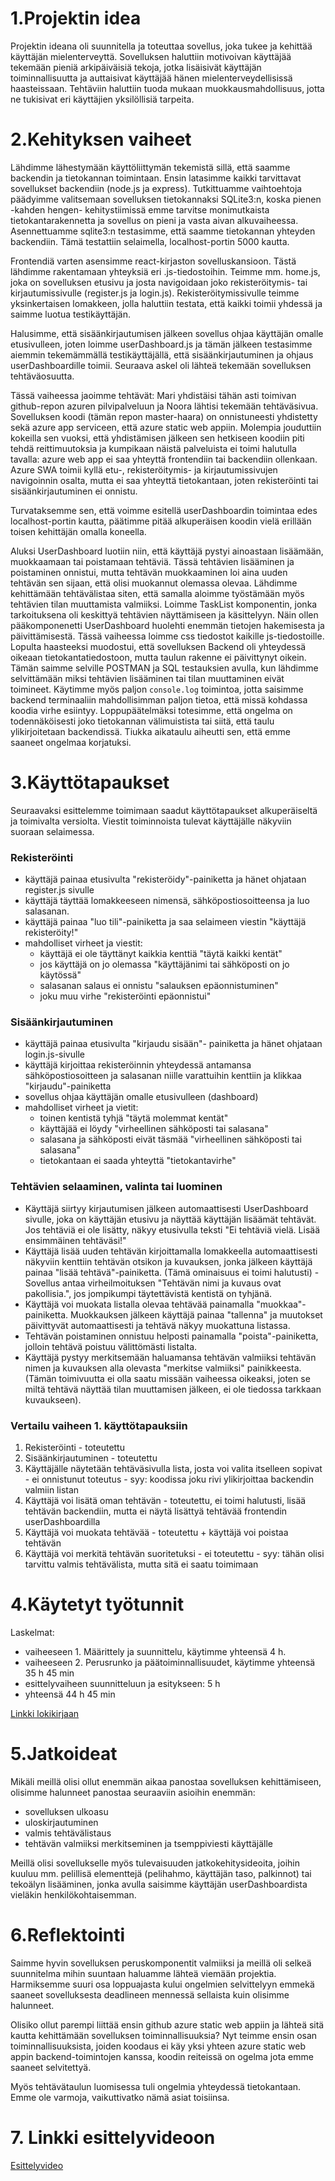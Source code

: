 # 1.Projektin idea

Projektin ideana oli suunnitella ja toteuttaa sovellus, joka tukee ja kehittää käyttäjän mielenterveyttä. Sovelluksen haluttiin motivoivan käyttäjää tekemään pieniä arkipäiväisiä tekoja, jotka lisäisivät käyttäjän toiminnallisuutta ja auttaisivat käyttäjää hänen mielenterveydellisissä haasteissaan. Tehtäviin haluttiin tuoda mukaan muokkausmahdollisuus, jotta ne tukisivat eri käyttäjien yksilöllisiä tarpeita. 

# 2.Kehityksen vaiheet

Lähdimme lähestymään käyttöliittymän tekemistä sillä, että saamme backendin ja tietokannan toimintaan. Ensin latasimme kaikki tarvittavat sovellukset backendiin (node.js ja express). Tutkittuamme vaihtoehtoja päädyimme valitsemaan sovelluksen tietokannaksi SQLite3:n, koska pienen -kahden hengen- kehitystiimissä emme tarvitse monimutkaista tietokantarakennetta ja sovellus on pieni ja vasta aivan alkuvaiheessa. Asennettuamme sqlite3:n testasimme, että saamme tietokannan yhteyden backendiin. Tämä testattiin selaimella, localhost-portin 5000 kautta. 

Frontendiä varten asensimme react-kirjaston sovelluskansioon. Tästä lähdimme rakentamaan yhteyksiä eri .js-tiedostoihin. Teimme mm. home.js, joka on sovelluksen etusivu ja josta navigoidaan joko rekisteröitymis- tai kirjautumissivulle (register.js ja login.js). Rekisteröitymissivulle teimme yksinkertaisen lomakkeen, jolla haluttiin testata, että kaikki toimii yhdessä ja saimme luotua testikäyttäjän. 

Halusimme, että sisäänkirjautumisen jälkeen sovellus ohjaa käyttäjän omalle etusivulleen, joten loimme userDashboard.js ja tämän jälkeen testasimme aiemmin tekemämmällä testikäyttäjällä, että sisäänkirjautuminen ja ohjaus userDashboardille toimii. 
Seuraava askel oli lähteä tekemään sovelluksen tehtäväosuutta. 

Tässä vaiheessa jaoimme tehtävät: Mari yhdistäisi tähän asti toimivan github-repon azuren pilvipalveluun ja Noora lähtisi tekemään tehtäväsivua. Sovelluksen koodi (tämän repon master-haara) on onnistuneesti yhdistetty sekä azure app serviceen, että azure static web appiin. Molempia jouduttiin kokeilla sen vuoksi, että yhdistämisen jälkeen sen hetkiseen koodiin piti tehdä reittimuutoksia ja kumpikaan näistä palveluista ei toimi halutulla tavalla: azure web app ei saa yhteyttä frontendiin tai backendiin ollenkaan. Azure SWA toimii kyllä etu-, rekisteröitymis- ja kirjautumissivujen navigoinnin osalta, mutta ei saa yhteyttä tietokantaan, joten rekisteröinti tai sisäänkirjautuminen ei onnistu. 

Turvataksemme sen, että voimme esitellä userDashboardin toimintaa edes localhost-portin kautta, päätimme pitää alkuperäisen koodin vielä erillään toisen kehittäjän omalla koneella. 

Aluksi UserDashboard luotiin niin, että käyttäjä pystyi ainoastaan lisäämään, muokkaamaan tai poistamaan tehtäviä. Tässä tehtävien lisääminen ja poistaminen onnistui, mutta tehtävän muokkaaminen loi aina uuden tehtävän sen sijaan, että olisi muokannut olemassa olevaa. Lähdimme kehittämään tehtävälistaa siten, että samalla aloimme työstämään myös tehtävien tilan muuttamista valmiiksi. Loimme TaskList komponentin, jonka tarkoituksena oli keskittyä tehtävien näyttämiseen ja käsittelyyn. Näin ollen pääkomponenetti UserDashboard huolehti enemmän tietojen hakemisesta ja päivittämisestä. Tässä vaiheessa loimme css tiedostot kaikille js-tiedostoille. Lopulta haasteeksi muodostui, että sovelluksen Backend oli yhteydessä oikeaan tietokantatiedostoon, mutta taulun rakenne ei päivittynyt oikein. Tämän saimme selville POSTMAN ja SQL testauksien avulla, kun lähdimme selvittämään miksi tehtävien lisääminen tai tilan muuttaminen eivät toimineet. Käytimme myös paljon ```console.log``` toimintoa, jotta saisimme backend terminaaliin mahdollisimman paljon tietoa, että missä kohdassa koodia virhe esiintyy. Loppupäätelmäksi totesimme, että ongelma on todennäköisesti joko tietokannan välimuistista tai siitä, että taulu ylikirjoitetaan backendissä. Tiukka aikataulu aiheutti sen, että emme saaneet ongelmaa korjatuksi.



# 3.Käyttötapaukset

Seuraavaksi esittelemme toimimaan saadut käyttötapaukset alkuperäiseltä ja toimivalta versiolta. Viestit toiminnoista tulevat käyttäjälle näkyviin suoraan selaimessa.  

### Rekisteröinti
- käyttäjä painaa etusivulta "rekisteröidy"-painiketta ja hänet ohjataan register.js sivulle
- käyttäjä täyttää lomakkeeseen nimensä, sähköpostiosoitteensa ja luo salasanan.
- käyttäjä painaa "luo tili"-painiketta ja saa selaimeen viestin "käyttäjä rekisteröity!"
- mahdolliset virheet ja viestit:
    - käyttäjä ei ole täyttänyt kaikkia kenttiä "täytä kaikki kentät"
    - jos käyttäjä on jo olemassa "käyttäjänimi tai sähköposti on jo käytössä"
    - salasanan salaus ei onnistu "salauksen epäonnistuminen"
    - joku muu virhe "rekisteröinti epäonnistui"
 
### Sisäänkirjautuminen
- käyttäjä painaa etusivulta "kirjaudu sisään"- painiketta ja hänet ohjataan login.js-sivulle
- käyttäjä kirjoittaa rekisteröinnin yhteydessä antamansa sähköpostiosoitteen ja salasanan niille varattuihin kenttiin ja klikkaa "kirjaudu"-painiketta
- sovellus ohjaa käyttäjän omalle etusivulleen (dashboard)
- mahdolliset virheet ja vietit:
    - toinen kentistä tyhjä "täytä molemmat kentät"
    - käyttäjää ei löydy "virheellinen sähköposti tai salasana"
    - salasana ja sähköposti eivät täsmää "virheellinen sähköposti tai salasana"
    - tietokantaan ei saada yhteyttä "tietokantavirhe"
 
### Tehtävien selaaminen, valinta tai luominen
- Käyttäjä siirtyy kirjautumisen jälkeen automaattisesti UserDashboard sivulle, joka on käyttäjän etusivu ja näyttää käyttäjän lisäämät tehtävät. Jos tehtäviä ei ole lisätty, näkyy etusivulla teksti "Ei tehtäviä vielä. Lisää ensimmäinen tehtäväsi!"
- Käyttäjä lisää uuden tehtävän kirjoittamalla lomakkeella automaattisesti näkyviin kenttiin tehtävän otsikon ja kuvauksen, jonka jälkeen käyttäjä painaa "lisää tehtävä"-painiketta. (Tämä ominaisuus ei toimi halutusti)
      - Sovellus antaa virheilmoituksen "Tehtävän nimi ja kuvaus ovat pakollisia.", jos jompikumpi täytettävistä kentistä on tyhjänä.
- Käyttäjä voi muokata listalla olevaa tehtävää painamalla "muokkaa"- painiketta. Muokkauksen jälkeen käyttäjä painaa "tallenna" ja muutokset päivittyvät automaattisesti ja tehtävä näkyy muokattuna listassa.
- Tehtävän poistaminen onnistuu helposti painamalla "poista"-painiketta, jolloin tehtävä poistuu välittömästi listalta.
- Käyttäjä pystyy merkitsemään haluamansa tehtävän valmiiksi tehtävän nimen ja kuvauksen alla olevasta "merkitse valmiiksi" painikkeesta. (Tämän toimivuutta ei olla saatu missään vaiheessa oikeaksi, joten se miltä tehtävä näyttää tilan muuttamisen jälkeen, ei ole tiedossa tarkkaan kuvaukseen). 


### Vertailu vaiheen 1. käyttötapauksiin
 1. Rekisteröinti - toteutettu
 2. Sisäänkirjautuminen - toteutettu
 3. Käyttäjälle näytetään tehtäväsivulla lista, josta voi valita itselleen sopivat - ei onnistunut toteutus - syy: koodissa joku rivi ylikirjoittaa backendin valmiin listan
 4. Käyttäjä voi lisätä oman tehtävän - toteutettu, ei toimi halutusti, lisää tehtävän backendiin, mutta ei näytä lisättyä tehtävää frontendin userDashboardilla
 5. Käyttäjä voi muokata tehtävää - toteutettu  + käyttäjä voi poistaa tehtävän
 6. Käyttäjä voi merkitä tehtävän suoritetuksi - ei toteutettu - syy: tähän olisi tarvittu valmis tehtävälista, mutta sitä ei saatu toimimaan

# 4.Käytetyt työtunnit

Laskelmat: 
- vaiheeseen 1. Määrittely ja suunnittelu, käytimme yhteensä 4 h.
- vaiheeseen 2. Perusrunko ja päätoiminnallisuudet, käytimme yhteensä 35 h 45 min
- esittelyvaiheen suunnitteluun ja esitykseen: 5 h
- yhteensä 44 h 45 min

[Linkki lokikirjaan](https://github.com/TaipaleMari/Web-kehitys-Projekti/blob/main/Dokumentaatio%20/Lokikirja.md)

# 5.Jatkoideat

Mikäli meillä olisi ollut enemmän aikaa panostaa sovelluksen kehittämiseen, olisimme halunneet panostaa seuraaviin asioihin enemmän:
- sovelluksen ulkoasu
- uloskirjautuminen
- valmis tehtävälistaus
- tehtävän valmiiksi merkitseminen ja tsemppiviesti käyttäjälle

Meillä olisi sovellukselle myös tulevaisuuden jatkokehitysideoita, joihin kuuluu mm. pelillisä elementtejä (pelihahmo, käyttäjän taso, palkinnot) tai tekoälyn lisääminen, jonka avulla saisimme käyttäjän userDashboardista vieläkin henkilökohtaisemman.  

# 6.Reflektointi

Saimme hyvin sovelluksen peruskomponentit valmiiksi ja meillä oli selkeä suunnitelma mihin suuntaan haluamme lähteä viemään projektia. Harmiksemme suuri osa loppuajasta kului ongelmien selvittelyyn emmekä saaneet sovelluksesta deadlineen mennessä sellaista kuin olisimme halunneet. 

Olisiko ollut parempi liittää ensin github azure static web appiin ja lähteä sitä kautta kehittämään sovelluksen toiminnallisuuksia? Nyt teimme ensin osan toiminnallisuuksista, joiden koodaus ei käy yksi yhteen azure static web appin backend-toimintojen kanssa, koodin reiteissä on ogelma jota emme saaneet selvitettyä. 

Myös tehtävätaulun luomisessa tuli ongelmia yhteydessä tietokantaan. Emme ole varmoja, vaikuttivatko nämä asiat toisiinsa. 

# 7. Linkki esittelyvideoon

[Esittelyvideo](https://centriafi-my.sharepoint.com/:v:/r/personal/mari_taipale_centria_fi/Documents/Tallenteet/Vaihe4.Esitys.mp4?csf=1&web=1&nav=eyJyZWZlcnJhbEluZm8iOnsicmVmZXJyYWxBcHAiOiJPbmVEcml2ZUZvckJ1c2luZXNzIiwicmVmZXJyYWxBcHBQbGF0Zm9ybSI6IldlYiIsInJlZmVycmFsTW9kZSI6InZpZXciLCJyZWZlcnJhbFZpZXciOiJNeUZpbGVzTGlua0NvcHkifX0&e=mLK7KP)


